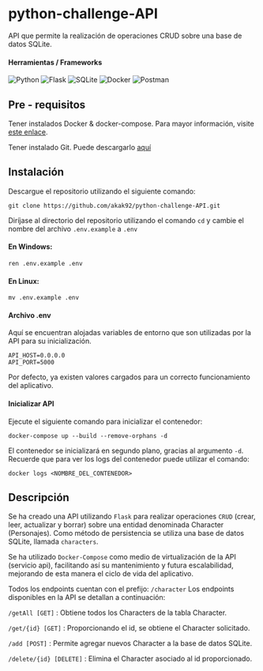 # python-challenge-API

API que permite la realización de operaciones CRUD sobre una base de datos SQLite.

#### Herramientas / Frameworks

![Python](https://img.shields.io/badge/python-3670A0?style=for-the-badge&logo=python&logoColor=ffdd54)
![Flask](https://img.shields.io/badge/flask-%23000.svg?style=for-the-badge&logo=flask&logoColor=white)
![SQLite](https://img.shields.io/badge/sqlite-%2307405e.svg?style=for-the-badge&logo=sqlite&logoColor=white)
![Docker](https://img.shields.io/badge/docker-%230db7ed.svg?style=for-the-badge&logo=docker&logoColor=white)
![Postman](https://img.shields.io/badge/Postman-FF6C37?style=for-the-badge&logo=postman&logoColor=white)

## Pre - requisitos

Tener instalados Docker & docker-compose. Para mayor información, visite [este enlace](https://docs.docker.com/manuals/).

Tener instalado Git. Puede descargarlo [aquí](https://git-scm.com/downloads)

## Instalación

Descargue el repositorio utilizando el siguiente comando:
```
git clone https://github.com/akak92/python-challenge-API.git
```

Diríjase al directorio del repositorio utilizando el comando `cd` y cambie el nombre del archivo `.env.example` a `.env`

#### En Windows:
```
ren .env.example .env
```
#### En Linux:
```
mv .env.example .env
```

#### Archivo .env

Aquí se encuentran alojadas variables de entorno que son utilizadas por la API para su inicialización.
```
API_HOST=0.0.0.0
API_PORT=5000
```
Por defecto, ya existen valores cargados para un correcto funcionamiento del aplicativo.

#### Inicializar API

Ejecute el siguiente comando para inicializar el contenedor:
```
docker-compose up --build --remove-orphans -d
```
El contenedor se inicializará en segundo plano, gracias al argumento `-d`. 
Recuerde que para ver los logs del contenedor puede utilizar el comando:
```
docker logs <NOMBRE_DEL_CONTENEDOR>
```
## Descripción

Se ha creado una API utilizando `Flask` para realizar operaciones `CRUD` (crear, leer, actualizar y borrar) sobre una entidad denominada Character (Personajes). 
Como método de persistencia se utiliza una base de datos SQLite, llamada `characters`.

Se ha utilizado `Docker-Compose` como medio de virtualización de la API (servicio api), facilitando así su mantenimiento y futura escalabilidad, mejorando de esta manera el ciclo de vida del aplicativo.

Todos los endpoints cuentan con el prefijo: `/character`
Los endpoints disponibles en la API se detallan a continuación:

`/getAll [GET]` : Obtiene todos los Characters de la tabla Character.

`/get/{id} [GET]` : Proporcionando el id, se obtiene el Character solicitado.

`/add [POST]` : Permite agregar nuevos Character a la base de datos SQLite.

`/delete/{id} [DELETE]` : Elimina el Character asociado al id proporcionado.

